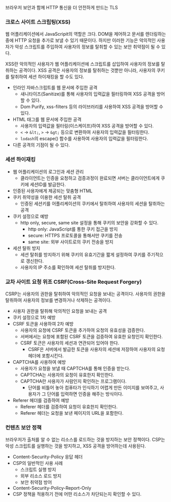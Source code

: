 브라우저 보안과 함께 HTTP 통신을 더 안전하게 만드는 TLS
### 크로스 사이트 스크립팅(XSS)

웹 어플리케이션에서 JavaScripit의 역할은 크다. DOM을 제어하고 문서를 렌더링하는 중에 HTTP 요청을 추가로 보낼 수 있기 때문이다. 하지만 이러한 기능은 악의적인 사용자가 악성 스크립트를 주입하여 사용자의 정보를 탈취할 수 있는 보안 취약점이 될 수 있다.

XSS란 악의적인 사용자가 웹 어플리케이션에 스크립트를 삽입하여 사용자의 정보를 탈취하는 공격이다. XSS 공격은 사용자의 정보를 탈취하는 것뿐만 아니라, 사용자의 쿠키를 탈취하여 세션 하이재킹을 할 수도 있다.

- 인라인 자바스크립트를 웹 문서에 주입한 공격
	- 새니타이즈(Sanitize)를 통해 사용자의 입력값을 필터링하여 XSS 공격을 방어할 수 있다.
	- Dom Purify, xss-filters 등의 라이브러리를 사용하여 XSS 공격을 방어할 수 있다.
- HTML 태그를 웹 문서에 주입한 공격
	- 사용자의 입력값을 필터링(이스케이프)하여 XSS 공격을 방어할 수 있다.
	- `<` → `&lt;`, `>` → `&gt;` 등으로 변환하여 사용자의 입력값을 필터링한다.
	- `lodash`의 escape() 함수를 사용하여 사용자의 입력값을 필터링한다.
- 다른 공격의 기점이 될 수 있다.

### 세션 하이재킹

- 웹 어플리케이션의 로그인과 세션 관리
	- 클라이언트는 인증을 요청하고 검증과정이 완료되면 서버는 클라이언트에게 쿠키에 세션ID를 발급한다.
- 인증된 사용자에게 제공되는 맞춤형 HTML
- 쿠키 취약성을 이용한 세션 탈취 공격
	- 인증된 세션키를 어플리케이션의 쿠키에서 탈취하여 사용자의 세션을 탈취하는 공격
- 쿠키 설정으로 예방
	- http only, secure, same site 설정을 통해 쿠키의 보안을 강화할 수 있다.
		- http only: JavaScript를 통한 쿠키 접근을 방지
		- secure: HTTPS 프로토콜을 통해서만 쿠키를 전송
		- same site: 외부 사이트로의 쿠키 전송을 방지
- 세션 탈취 방지
	- 세션 탈취를 방지하기 위해 쿠키의 유효기간을 짧게 설정하여 쿠키를 주기적으로 갱신한다.
	- 사용자의 IP 주소를 확인하여 세션 탈취를 방지한다.

### 교차 사이트 요청 위조 CSRF(Cross-Site Request Forgery)

CSRP는 사용자의 권한을 탈취하여 악의적인 요청을 보내는 공격이다. 사용자의 권한을 탈취하여 사용자의 정보를 변경하거나 삭제하는 공격이다.

- 사용자 권한을 탈취해 악의적인 요청을 보내는 공격
- 쿠키 설정으로 1차 예방
- CSRF 토큰을 사용하여 2차 예방
	- 사용자의 요청에 CSRF 토큰을 추가하여 요청의 유효성을 검증한다.
	- 서버에서는 요청에 포함된 CSRF 토큰을 검증하여 유효한 요청인지 확인한다.
	- CSRF 토큰은 사용자의 세션과 연관되어 있어야 한다.
		- CSRF은 서버에서 발급한 토큰을 사용자의 세션에 저장하여 사용자의 요청 헤더에 포함시킨다.
- CAPTCHA를 사용하여 예방
	- 사용자가 요청을 보낼 때 CAPTCHA를 통해 인증을 받는다.
	- CAPTCHA는 사용자의 요청이 유효한지 확인한다.
	- CAPTCHA란 사용자가 사람인지 확인하는 프로그램이다.
		- 단어를 비틀어 놓아 컴퓨타가 인식하기 어렵게 만든 이미지를 보여주고, 사용자가 그 단어를 입력하면 인증을 해주는 방식이다.
- Referer 헤더를 검증하여 예방
	- Referer 헤더를 검증하여 요청이 유효한지 확인한다.
	- Referer 헤더는 요청을 보낸 페이지의 URL을 포함한다.

### 컨텐츠 보안 정책

브라우저가 출처를 알 수 없는 리소스를 로드하는 것을 방지하는 보안 정책이다. CSP는 악성 스크립트를 실행하는 것을 방지하고, XSS 공격을 방어하는데 사용된다.

- Content-Security-Policy 응답 헤더
- CSP의 일반적인 사용 사례
	- 스크립트 실행 방지
	- 외부 리소스 로드 방지
	- 보안 취약점 방어
- Content-Security-Policy-Report-Only
- CSP 정책을 적용하기 전에 어떤 리소스가 차단되는지 확인할 수 있다.


